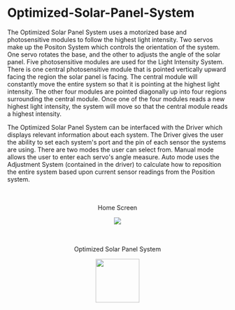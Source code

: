 # Optimized-Solar-Panel-System

The Optimized Solar Panel System uses a motorized base and photosensitive modules to follow the highest light intensity. Two servos make up the Positon System which controls the orientation of the system. One servo rotates the base, and the other to adjusts the angle of the solar panel. Five photosensitive modules are used for the Light Intensity System. There is one central photosensitive module that is pointed vertically upward facing the region the solar panel is facing. The central module will constantly move the entire system so that it is pointing at the highest light intensity. The other four modules are pointed diagonally up into four regions surrounding the central module. Once one of the four modules reads a new highest light intensity, the system will move so that the central module reads a highest intensity.

The Optimized Solar Panel System can be interfaced with the Driver which displays relevant information about each system. The Driver gives the user the ability to set each system's port and the pin of each sensor the systems are using. There are two modes the user can select from. Manual mode allows the user to enter each servo's angle measure. Auto mode uses the Adjustment System (contained in the driver) to calculate how to reposition the entire system based upon current sensor readings from the Position system. 

<p align="center"><br></br>Home Screen</p>
<p align="center">
  <img src="https://user-images.githubusercontent.com/44120038/73873278-ea8fe280-4816-11ea-9735-08564c1c0177.png">
</p>

<p align="center"><br></br>Optimized Solar Panel System</p>
<p align="center"> 
  <img legth=100 width=100 src="https://user-images.githubusercontent.com/44120038/73875553-11e8ae80-481b-11ea-91fb-e28d88ef7492.jpg")>
</p>
